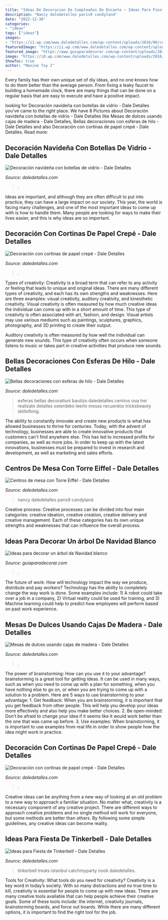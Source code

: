 ```yaml
---
title: "Ideas De Decoracion De Cumpleaños De Encanto ~ Ideas Para Fiesta De Tinkerbell"
description: "Nancy daledetalles paris9 candyland"
date: "2022-12-30"
categories:
- "ideas"
tags: ["ideas"]
images:
- "https://i1.wp.com/www.daledetalles.com/wp-content/uploads/2016/06/centro-de-mesa-paris9.jpg"
featuredImage: "https://i1.wp.com/www.daledetalles.com/wp-content/uploads/2016/06/centro-de-mesa-paris9.jpg"
featured_image: "https://www.guiaparadecorar.com/wp-content/uploads/2017/12/arbol-navidad-blanco-12.jpg"
image: "https://i0.wp.com/www.daledetalles.com/wp-content/uploads/2016/08/decoracion-con-papel-creppe9.jpg?resize=564%2C752"
ShowToc: true
author: "Maxine Toy I"
---
```



Every family has their own unique set of diy ideas, and no one knows how to do them better than the average person. From fixing a leaky faucet to building a homemade clock, there are many things that can be done on a regular basis that are easy to execute and have a positive impact.

	

		
looking for Decoración navideña con botellas de vidrio - Dale Detalles you've came to the right place. We have 8 Pictures about Decoración navideña con botellas de vidrio - Dale Detalles like Mesas de dulces usando cajas de madera - Dale Detalles, Bellas decoraciones con esferas de hilo - Dale Detalles and also Decoración con cortinas de papel crepé - Dale Detalles. Read more:
		
    
## Decoración Navideña Con Botellas De Vidrio - Dale Detalles

<img loading=lazy src="https://i2.wp.com/www.daledetalles.com/wp-content/uploads/2017/09/botellas-de-vino-decoradas-para-navidad3.jpg?resize=547%2C729" onerror="this.onerror=null;this.src='https://tse1.mm.bing.net/th?id=OIP.We7StDNlq8p9-qJdiZfU2wHaJ3&amp;pid=15.1';" alt="Decoración navideña con botellas de vidrio - Dale Detalles">

_Source: daledetalles.com_

>. 

	

Ideas are important, and although they are often difficult to put into practice, they can have a large impact on our society. This year, the world is facing many challenges, and one of the most important ideas to come up with is how to handle them. Many people are looking for ways to make their lives easier, and this is why ideas are so important.

    
## Decoración Con Cortinas De Papel Crepé - Dale Detalles

<img loading=lazy src="https://i0.wp.com/www.daledetalles.com/wp-content/uploads/2016/08/decoracion-con-papel-creppe9.jpg?resize=564%2C752" onerror="this.onerror=null;this.src='https://tse3.mm.bing.net/th?id=OIP.picpXl-tqYDqsAutuWGWxQHaJ4&amp;pid=15.1';" alt="Decoración con cortinas de papel crepé - Dale Detalles">

_Source: daledetalles.com_

>. 

	

Types of creativity:
Creativity is a broad term that can refer to any activity or feeling that leads to unique and original ideas. There are many different types of creativity, and each has its own strengths and weaknesses. Here are three examples: visual creativity, auditory creativity, and kinesthetic creativity.
Visual creativity is often measured by how much creative ideas the individual can come up with in a short amount of time. This type of creativity is often associated with art, fashion, and design. Visual artists may use various mediums such as paintings, sculptures, graphics, photography, and 3D printing to create their output.

Auditory creativity is often measured by how well the individual can generate new sounds. This type of creativity often occurs when someone listens to music or takes part in creative activities that produce new sounds.

    
## Bellas Decoraciones Con Esferas De Hilo - Dale Detalles

<img loading=lazy src="https://i2.wp.com/www.daledetalles.com/wp-content/uploads/2017/05/decoraciones-con-esferas-de-hilo9.jpg?resize=564%2C755" onerror="this.onerror=null;this.src='https://tse2.mm.bing.net/th?id=OIP.rI7QcKGF8lSHjM70PgruwQHaJ6&amp;pid=15.1';" alt="Bellas decoraciones con esferas de hilo - Dale Detalles">

_Source: daledetalles.com_

>esferas bellas decoratiuni bautizo daledetalles centros oua trei realizate detalles osterdeko leerlo mesas recuerdos tricksbeauty skillofking. 

	

The ability to constantly innovate and create new products is what has allowed businesses to thrive for centuries. Today, with the advent of technology, businesses are able to create innovative products that customers can't find anywhere else. This has led to increased profits for companies, as well as more jobs. In order to keep up with the latest innovations, businesses must be prepared to invest in research and development, as well as marketing and sales efforts.

    
## Centros De Mesa Con Torre Eiffel - Dale Detalles

<img loading=lazy src="https://i1.wp.com/www.daledetalles.com/wp-content/uploads/2016/06/centro-de-mesa-paris9.jpg" onerror="this.onerror=null;this.src='https://tse3.mm.bing.net/th?id=OIP.kdFiuJ5LtLiM_kGUrREB-AAAAA&amp;pid=15.1';" alt="Centros de mesa con Torre Eiffel - Dale Detalles">

_Source: daledetalles.com_

>nancy daledetalles paris9 candyland. 

	

Creative process:
Creative processes can be divided into four main categories: creative ideation, creative creation, creative delivery and creative management. Each of these categories has its own unique strengths and weaknesses that can influence the overall process.

    
## Ideas Para Decorar Un árbol De Navidad Blanco

<img loading=lazy src="https://www.guiaparadecorar.com/wp-content/uploads/2017/12/arbol-navidad-blanco-12.jpg" onerror="this.onerror=null;this.src='https://tse3.mm.bing.net/th?id=OIP.2s4O2j93SxL05-CKKgy0NgHaKf&amp;pid=15.1';" alt="Ideas para decorar un árbol de Navidad blanco">

_Source: guiaparadecorar.com_

>. 

	

The future of work: How will technology impact the way we produce, distribute and pay workers?
Technology has the ability to completely change the way work is done. Some examples include: 1) A robot could take over a job in a company, 2) Virtual reality could be used for training, and 3) Machine learning could help to predict how employees will perform based on past work experience.

    
## Mesas De Dulces Usando Cajas De Madera - Dale Detalles

<img loading=lazy src="https://i1.wp.com/www.daledetalles.com/wp-content/uploads/2017/02/mesas-de-dulces-con-cajas6.jpg?resize=569%2C811" onerror="this.onerror=null;this.src='https://tse2.mm.bing.net/th?id=OIP.j1HyrKgctM3WJxy09FNgnwHaKj&amp;pid=15.1';" alt="Mesas de dulces usando cajas de madera - Dale Detalles">

_Source: daledetalles.com_

>. 

	

The power of brainstorming: How can you use it to your advantage?
brainstorming is a great tool for getting ideas. It can be used in many ways, such as when you need to come up with a plan for something, when you have nothing else to go on, or when you are trying to come up with a solution to a problem. Here are 5 ways to use brainstorming to your advantage: 1. Get feedback: When you are brainstorming, it is important that you get feedback from other people. This will help you develop your ideas more effectively and also help you make better choices. 2. Be open-minded: Don’t be afraid to change your idea if it seems like it would work better than the one that was came up before. 3. Use examples: When brainstorming, it is important to use examples from real life in order to show people how the idea might work in practice. 
    
## Decoración Con Cortinas De Papel Crepé - Dale Detalles

<img loading=lazy src="https://i0.wp.com/www.daledetalles.com/wp-content/uploads/2016/08/decoracion-con-papel-creppe11.jpg?resize=564%2C754" onerror="this.onerror=null;this.src='https://tse2.mm.bing.net/th?id=OIP.73AYR7cC5FNpTyb599bt2AHaJ5&amp;pid=15.1';" alt="Decoración con cortinas de papel crepé - Dale Detalles">

_Source: daledetalles.com_

>. 

	

Creative ideas can be anything from a new way of looking at an old problem to a new way to approach a familiar situation. No matter what, creativity is a necessary component of any creative project. There are different ways to approach creative problems and no single method will work for everyone, but some methods are better than others. By following some simple guidelines, any creative ideas can become reality.

    
## Ideas Para Fiesta De Tinkerbell - Dale Detalles

<img loading=lazy src="https://i0.wp.com/www.daledetalles.com/wp-content/uploads/2015/06/fiesta-tinkerbell9.jpg" onerror="this.onerror=null;this.src='https://tse3.mm.bing.net/th?id=OIP.pCPhQDCOZUmzSNa0Rj0S8AHaJ4&amp;pid=15.1';" alt="Ideas para Fiesta de Tinkerbell - Dale Detalles">

_Source: daledetalles.com_

>tinkerbell treats istanbul catchmyparty nook daledetalles. 

	

Tools for Creativity: What tools do you need for creativity?
Creativity is a key word in today’s society. With so many distractions and no true time to kill, creativity is essential for people to come up with new ideas. There are many creative tools available that can help people achieve their creative goals. Some of these tools include: the internet, creativity journals, brainstorming boards, and force out boards. While there are many different options, it is important to find the right tool for the job.

